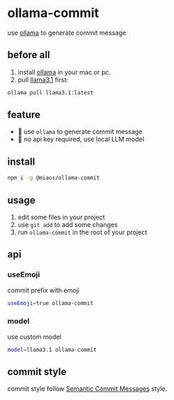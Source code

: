 # ollama-commit

use [ollama](https://ollama.com/) to generate commit message

## before all

1. install [ollama](https://ollama.com/) in your mac or pc.
2. pull [llama3.1](https://ollama.com/library/llama3.1) first:

```bash
ollama pull llama3.1:latest
```

## feature

- 🐑 use `ollama` to generate commit message
- 🐶 no api key required, use local LLM model
  
## install

```bash
npm i -g @miaos/ollama-commit
```

## usage

1. edit some files in your project
2. use `git add` to add some changes
3. run `ollama-commit` in the root of your project

## api

### useEmoji

commit prefix with emoji

```bash
useEmoji=true ollama-commit
```

### model

use custom model

```bash
model=llama3.1 ollama-commit
```

## commit style

commit style follow [Semantic Commit Messages](https://gist.github.com/brianclements/841ea7bffdb01346392c) style.